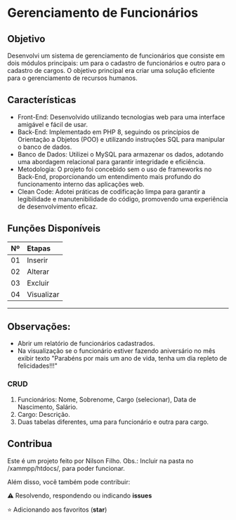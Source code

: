 <h1>
    <span> Gerenciamento de Funcionários</span>
</h1>

## Objetivo
Desenvolvi um sistema de gerenciamento de funcionários que consiste em dois módulos principais: um para o cadastro de funcionários e outro para o cadastro de cargos. O objetivo principal era criar uma solução eficiente para o gerenciamento de recursos humanos.

## Características
* Front-End: Desenvolvido utilizando tecnologias web para uma interface amigável e fácil de usar.
* Back-End: Implementado em PHP 8, seguindo os princípios de Orientação a Objetos (POO) e utilizando instruções SQL para manipular o banco de dados.
* Banco de Dados: Utilizei o MySQL para armazenar os dados, adotando uma abordagem relacional para garantir integridade e eficiência.
* Metodologia: O projeto foi concebido sem o uso de frameworks no Back-End, proporcionando um entendimento mais profundo do funcionamento interno das aplicações web.
* Clean Code: Adotei práticas de codificação limpa para garantir a legibilidade e manutenibilidade do código, promovendo uma experiência de desenvolvimento eficaz.

## Funções Disponíveis
<table>
  <thead>
    <tr align="left">
      <th>Nº</th>
      <th>Etapas</th>
    </tr>
  </thead>
  <tbody align="left">
    <tr>
      <td>01</td>
      <td>Inserir</td>
    </tr>
    <tr>
      <td>02</td>
      <td>Alterar</td>
    </tr>
    <tr>
      <td>03</td>
      <td>Excluir</td>
    </tr>
    <tr>
      <td>04</td>
      <td>Visualizar</td>
    </tr>
  </tbody>
</table>

---
##  Observações:
* Abrir um relatório de funcionários cadastrados.
* Na visualização se o funcionário estiver fazendo aniversário no mês exibir texto "Parabéns por mais um ano de vida, tenha um dia repleto de felicidades!!!"

### CRUD 
1. Funcionários: Nome, Sobrenome, Cargo (selecionar), Data de Nascimento, Salário.
2. Cargo: Descrição.
3. Duas tabelas diferentes, uma para funcionário e outra para cargo.

## Contribua

 Este é um projeto feito por Nilson Filho.
 Obs.: Incluir na pasta no /xammpp/htdocs/, para poder funcionar.
 
 Além disso, você também pode contribuir:
 
⚠️ Resolvendo, respondendo ou indicando **issues**

⭐ Adicionando aos favoritos (**star**) 
